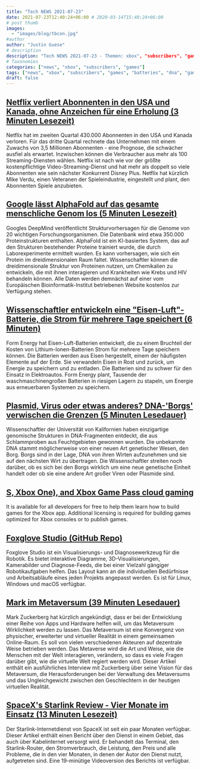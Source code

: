```yaml
---
title: "Tech NEWS 2021-07-23"
date: 2021-07-23T12:40:24+06:00 # 2020-03-14T15:40:24+06:00
# post thumb
images:
  - "images/blog/tbcon.jpg"
#author
author: "Justin Guese"
# description
description: "Tech NEWS 2021-07-23 - Themen: xbox", "subscribers", "games"
# Taxonomies
categories: ["news", "xbox", "subscribers", "games"]
tags: ["news", "xbox", "subscribers", "games", "batteries", "dna", "game"]
draft: false
---
```


## [Netflix verliert Abonnenten in den USA und Kanada, ohne Anzeichen für eine Erholung (3 Minuten Lesezeit)](https://arstechnica.com/gaming/2021/07/netflix-bleeds-subscribers-in-us-and-canada-with-no-sign-of-recovery/)

 Netflix hat im zweiten Quartal 430.000 Abonnenten in den USA und Kanada verloren. Für das dritte Quartal rechnete das Unternehmen mit einem Zuwachs von 3,5 Millionen Abonnenten - eine Prognose, die schwächer ausfiel als erwartet. Inzwischen können die Verbraucher aus mehr als 100 Streaming-Diensten wählen. Netflix ist nach wie vor der größte kostenpflichtige Video-Streaming-Dienst und hat mehr als doppelt so viele Abonnenten wie sein nächster Konkurrent Disney Plus. Netflix hat kürzlich Mike Verdu, einen Veteranen der Spieleindustrie, eingestellt und plant, den Abonnenten Spiele anzubieten.

## [Google lässt AlphaFold auf das gesamte menschliche Genom los (5 Minuten Lesezeit)](https://arstechnica.com/science/2021/07/google-turns-alphafold-loose-on-the-entire-human-genome/)

 Googles DeepMind veröffentlicht Strukturvorhersagen für die Genome von 20 wichtigen Forschungsorganismen. Die Datenbank wird etwa 350.000 Proteinstrukturen enthalten. AlphaFold ist ein KI-basiertes System, das auf den Strukturen bestehender Proteine trainiert wurde, die durch Laborexperimente ermittelt wurden. Es kann vorhersagen, wie sich ein Protein im dreidimensionalen Raum faltet. Wissenschaftler können die dreidimensionale Struktur von Proteinen nutzen, um Chemikalien zu entwickeln, die mit ihnen interagieren und Krankheiten wie Krebs und HIV behandeln können. Alle Daten werden demnächst auf einer vom Europäischen Bioinformatik-Institut betriebenen Website kostenlos zur Verfügung stehen.

## [Wissenschaftler entwickeln eine "Eisen-Luft"-Batterie, die Strom für mehrere Tage speichert (6 Minuten)](https://www.dailymail.co.uk/sciencetech/article-9814873/Scientists-develop-iron-air-battery-stores-electricity-days.html)

 Form Energy hat Eisen-Luft-Batterien entwickelt, die zu einem Bruchteil der Kosten von Lithium-Ionen-Batterien Strom für mehrere Tage speichern können. Die Batterien werden aus Eisen hergestellt, einem der häufigsten Elemente auf der Erde. Sie verwandeln Eisen in Rost und zurück, um Energie zu speichern und zu entladen. Die Batterien sind zu schwer für den Einsatz in Elektroautos. Form Energy plant, Tausende der waschmaschinengroßen Batterien in riesigen Lagern zu stapeln, um Energie aus erneuerbaren Systemen zu speichern.

## [Plasmid, Virus oder etwas anderes? DNA-'Borgs' verwischen die Grenzen (5 Minuten Lesedauer)](https://www.quantamagazine.org/plasmid-virus-or-other-dna-borgs-blur-boundaries-20210721/)

 Wissenschaftler der Universität von Kalifornien haben einzigartige genomische Strukturen in DNA-Fragmenten entdeckt, die aus Schlammproben aus Feuchtgebieten gewonnen wurden. Die unbekannte DNA stammt möglicherweise von einer neuen Art genetischer Wesen, den Borg. Borgs sind in der Lage, DNA von ihren Wirten aufzunehmen und sie auf den nächsten Wirt zu übertragen. Die Wissenschaftler streiten noch darüber, ob es sich bei den Borgs wirklich um eine neue genetische Einheit handelt oder ob sie eine andere Art großer Viren oder Plasmide sind.

## [S, Xbox One), and Xbox Game Pass cloud gaming](https://github.com/microsoft/gdk)

 It is available for all developers for free to help them learn how to build games for the Xbox app. Additional licensing is required for building games optimized for Xbox consoles or to publish games.

## [Foxglove Studio (GitHub Repo)](https://github.com/foxglove/studio)

 Foxglove Studio ist ein Visualisierungs- und Diagnosewerkzeug für die Robotik. Es bietet interaktive Diagramme, 3D-Visualisierungen, Kamerabilder und Diagnose-Feeds, die bei einer Vielzahl gängiger Robotikaufgaben helfen. Das Layout kann an die individuellen Bedürfnisse und Arbeitsabläufe eines jeden Projekts angepasst werden. Es ist für Linux, Windows und macOS verfügbar.

## [Mark im Metaversum (39 Minuten Lesedauer)](https://www.theverge.com/22588022/mark-zuckerberg-facebook-ceo-metaverse-interview)

 Mark Zuckerberg hat kürzlich angekündigt, dass er bei der Entwicklung einer Reihe von Apps und Hardware helfen will, um das Metaversum Wirklichkeit werden zu lassen. Das Metaversum ist eine Konvergenz von physischer, erweiterter und virtueller Realität in einem gemeinsamen Online-Raum. Es soll von vielen verschiedenen Akteuren auf dezentrale Weise betrieben werden. Das Metaverse wird die Art und Weise, wie die Menschen mit der Welt interagieren, verändern, so dass es viele Fragen darüber gibt, wie die virtuelle Welt regiert werden wird. Dieser Artikel enthält ein ausführliches Interview mit Zuckerberg über seine Vision für das Metaversum, die Herausforderungen bei der Verwaltung des Metaversums und das Ungleichgewicht zwischen den Geschlechtern in der heutigen virtuellen Realität.

## [SpaceX's Starlink Review - Vier Monate im Einsatz (13 Minuten Lesezeit)](https://www.jeffgeerling.com/blog/2021/spacexs-starlink-review-four-months)

 Der Starlink-Internetdienst von SpaceX ist seit ein paar Monaten verfügbar. Dieser Artikel enthält einen Bericht über den Dienst in einem Gebiet, das auch über Kabelinternet versorgt wird. Er behandelt das Terminal, den Starlink-Router, den Stromverbrauch, die Leistung, den Preis und alle Probleme, die in den vier Monaten, in denen der Autor den Dienst nutzt, aufgetreten sind. Eine 19-minütige Videoversion des Berichts ist verfügbar.

